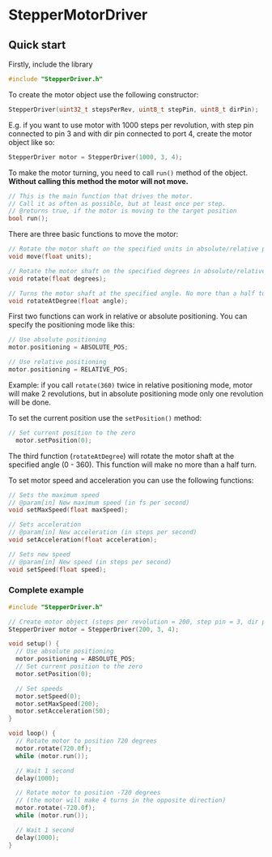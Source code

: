 # StepperMotorDriver

## Quick start
Firstly, include the library
```cpp
#include "StepperDriver.h"
```

To create the motor object use the following constructor:
```cpp
StepperDriver(uint32_t stepsPerRev, uint8_t stepPin, uint8_t dirPin);
```

E.g. if you want to use motor with 1000 steps per revolution, with step pin connected to pin 3 and with dir pin connected to port 4, create the motor object like so:
```cpp
StepperDriver motor = StepperDriver(1000, 3, 4);
```

To make the motor turning, you need to call `run()` method of the object.
**Without calling this method the motor will not move.**
```cpp
// This is the main function that drives the motor. 
// Call it as often as possible, but at least once per step.
// @returns true, if the motor is moving to the target position
bool run();
```

There are three basic functions to move the motor:
```cpp
// Rotate the motor shaft on the specified units in absolute/relative positioning
void move(float units);

// Rotate the motor shaft on the specified degrees in absolute/relative positioning
void rotate(float degrees);

// Turns the motor shaft at the specified angle. No more than a half turn will be made.
void rotateAtDegree(float angle);
```

First two functions can work in relative or absolute positioning. You can specify the positioning mode like this:
```cpp
// Use absolute positioning
motor.positioning = ABSOLUTE_POS;

// Use relative positioning
motor.positioning = RELATIVE_POS;
```
Example: if you call `rotate(360)` twice in relative positioning mode, motor will make 2 revolutions, but in absolute positioning mode only one revolution will be done.

To set the current position use the `setPosition()` method:
```cpp
// Set current position to the zero
  motor.setPosition(0);
```

The third function (`rotateAtDegree`) will rotate the motor shaft at the specified angle (0 - 360). This function will make no more than a half turn.

To set motor speed and acceleration you can use the following functions:
```cpp
// Sets the maximum speed
// @param[in] New maximum speed (in fs per second)
void setMaxSpeed(float maxSpeed);

// Sets acceleration
// @param[in] New acceleration (in steps per second)
void setAcceleration(float acceleration);

// Sets new speed
// @param[in] New speed (in steps per second)
void setSpeed(float speed);
```

### Complete example
```cpp
#include "StepperDriver.h"

// Create motor object (steps per revolution = 200, step pin = 3, dir pin = 4)
StepperDriver motor = StepperDriver(200, 3, 4);

void setup() {
  // Use absolute positioning
  motor.positioning = ABSOLUTE_POS;
  // Set current position to the zero
  motor.setPosition(0);

  // Set speeds
  motor.setSpeed(0);
  motor.setMaxSpeed(200);
  motor.setAcceleration(50);
}

void loop() {
  // Rotate motor to position 720 degrees
  motor.rotate(720.0f);
  while (motor.run());

  // Wait 1 second
  delay(1000);

  // Rotate motor to position -720 degrees
  // (the motor will make 4 turns in the opposite direction)
  motor.rotate(-720.0f);
  while (motor.run());

  // Wait 1 second
  delay(1000);
}
```